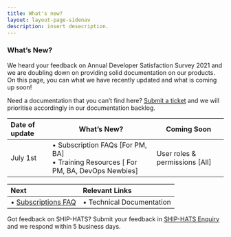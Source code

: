 ```yaml
---
title: What's new?
layout: layout-page-sidenav
description: insert desecription.
---
```


### What’s New? 
We heard your feedback on Annual Developer Satisfaction Survey 2021 and we are doubling down on providing solid documentation on our products. On this page, you can what we have recently updated and what is coming up soon! 

Need a documentation that you can’t find here? [Submit a ticket](https://www.developer.tech.gov.sg/singapore-government-tech-stack/toolchain/ship-hats-enquiries) and we will prioritise accordingly in our documentation backlog.  
 
| Date of update |                                         What’s New?                                       |           Coming Soon          |
| :------------- | ----------------------------------------------------------------------------------------- | ------------------------------ |
| July 1st       | •	Subscription FAQs [For PM, BA]<br />•	Training Resources [ For PM, BA, DevOps Newbies] | User roles & permissions [All] |
                
| Next                      | Relevant Links            | 
| :------------------------ | :------------------------ |
| •	[Subscriptions FAQ](./subscriptions)| •	Technical Documentation |
 
Got feedback on SHIP-HATS? Submit your feedback in [SHIP-HATS Enquiry](./ship-hats-enquiries) and we respond within 5 business days. 
 

